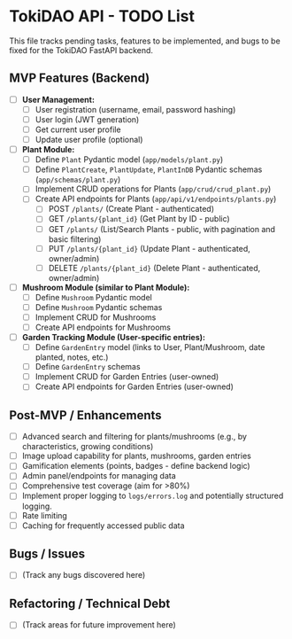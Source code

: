 # TokiDAO API - TODO List

This file tracks pending tasks, features to be implemented, and bugs to be fixed for the TokiDAO FastAPI backend.

## MVP Features (Backend)
- [ ] **User Management:**
    - [ ] User registration (username, email, password hashing)
    - [ ] User login (JWT generation)
    - [ ] Get current user profile
    - [ ] Update user profile (optional)
- [ ] **Plant Module:**
    - [ ] Define `Plant` Pydantic model (`app/models/plant.py`)
    - [ ] Define `PlantCreate`, `PlantUpdate`, `PlantInDB` Pydantic schemas (`app/schemas/plant.py`)
    - [ ] Implement CRUD operations for Plants (`app/crud/crud_plant.py`)
    - [ ] Create API endpoints for Plants (`app/api/v1/endpoints/plants.py`)
        - [ ] POST `/plants/` (Create Plant - authenticated)
        - [ ] GET `/plants/{plant_id}` (Get Plant by ID - public)
        - [ ] GET `/plants/` (List/Search Plants - public, with pagination and basic filtering)
        - [ ] PUT `/plants/{plant_id}` (Update Plant - authenticated, owner/admin)
        - [ ] DELETE `/plants/{plant_id}` (Delete Plant - authenticated, owner/admin)
- [ ] **Mushroom Module (similar to Plant Module):**
    - [ ] Define `Mushroom` Pydantic model
    - [ ] Define `Mushroom` Pydantic schemas
    - [ ] Implement CRUD for Mushrooms
    - [ ] Create API endpoints for Mushrooms
- [ ] **Garden Tracking Module (User-specific entries):**
    - [ ] Define `GardenEntry` model (links to User, Plant/Mushroom, date planted, notes, etc.)
    - [ ] Define `GardenEntry` schemas
    - [ ] Implement CRUD for Garden Entries (user-owned)
    - [ ] Create API endpoints for Garden Entries (user-owned)

## Post-MVP / Enhancements
- [ ] Advanced search and filtering for plants/mushrooms (e.g., by characteristics, growing conditions)
- [ ] Image upload capability for plants, mushrooms, garden entries
- [ ] Gamification elements (points, badges - define backend logic)
- [ ] Admin panel/endpoints for managing data
- [ ] Comprehensive test coverage (aim for >80%)
- [ ] Implement proper logging to `logs/errors.log` and potentially structured logging.
- [ ] Rate limiting
- [ ] Caching for frequently accessed public data

## Bugs / Issues
- [ ] (Track any bugs discovered here)

## Refactoring / Technical Debt
- [ ] (Track areas for future improvement here)
